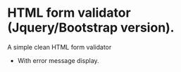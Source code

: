 # HTML form validator (Jquery/Bootstrap version).

A simple clean HTML form validator

 - With error message display.







